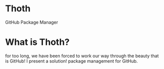 Thoth
=====

GitHub Package Manager

What is Thoth?
=====
for too long, we have been forced to work our way through the beauty that is GitHub!
I present a solution! package management for GitHub.
